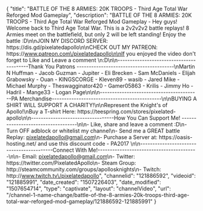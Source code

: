 {
    "title": "BATTLE OF THE 8 ARMIES: 20K TROOPS - Third Age Total War Reforged Mod Gameplay",
    "description": "BATTLE OF THE 8 ARMIES: 20K TROOPS - Third Age Total War Reforged Mod Gameplay - Hey guys! Welcome back to Third Age Total War. This is a 2v2v2v2 battle replays! 8 Armies meet on the battlefield, but only 2 will be left standing! Enjoy the battle :D\n\nJOIN MY DISCORD SERVER: https:\/\/dis.gd\/pixelatedapollo\n\nCHECK OUT MY PATREON: https:\/\/www.patreon.com\/pixelatedapollo\n\nIf you enjoyed the video don't forget to Like and Leave a comment \n:D\n\n-----------------------------------------Thank You Patrons ----------------------------------------\nMartin N Huffman - Jacob Guzman - Jupiter - Eli Brecken - Sam McDaniels - Elijah Grabowsky - Ouan - KINGSCORGE - Kleven89 - wasib - Jared Mike - Michael Murphy - Theswagginator420 - Gamer05863 - Krilis - Jimmy Ho - Hadril -  Mange33 - Logan Page\n\n\n-----------------------------------------PA Merchandise---------------------------------------------\n\nBUYING A SHIRT WILL SUPPORT A CHARITY!\n\nRepresent the Knight's of Apollo!\nBuy a T-shirt Here: https:\/\/teespring.com\/stores\/pixelated-apollo\n\n----------------------------------How You Can Support Me! -----------------------------------\n\n- Like, share and leave a comment :D\n- Turn OFF adblock or whitelist my channel\n- Send me a GREAT battle Replay: pixelatedapollo@gmail.com\n- Purchase a Server at: https:\/\/oasis-hosting.net\/ and use this discount code - PA2017 \n\n------------------------------------------Connect With Me!-----------------------------------------\n\n- Email: pixelatedapollo@gmail.com\n- Twitter: https:\/\/twitter.com\/PixelatedApollo\n- Steam Group:  http:\/\/steamcommunity.com\/groups\/apollosknights\n- Twitch: http:\/\/www.twitch.tv\/pixelatedapollo",
    "channelid": "121886592",
    "videoid": "121885991",
    "date_created": "1507226403",
    "date_modified": "1507654714",
    "type": "captivate",
    "layout": "channelVideo",
    "url": "\/channel-1-name-change\/battle-of-the-8-armies-20k-troops-third-age-total-war-reforged-mod-gameplay\/121886592-121885991"
}